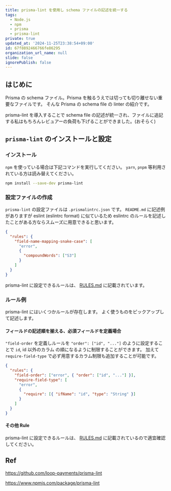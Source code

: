 ```yaml
---
title: prisma-lint を使用し schema ファイルの記述を統一する
tags:
  - Node.js
  - npm
  - prisma
  - prisma-lint
private: true
updated_at: '2024-11-25T23:38:54+09:00'
id: 67f8892466766fe86295
organization_url_name: null
slide: false
ignorePublish: false
---
```


## はじめに

Prisma の schema ファイル。Prisma を触るうえでは切っても切り離せない重要なファイルです。
そんな Prisma の schema file の linter の紹介です。

prisma-lint を導入することで schema file の記述が統一され、ファイルに追記する私はもちろんレビュアーの負荷も下げることができました。(おそらく)

## `prisma-lint` のインストールと設定

### インストール

`npm` を使っている場合は下記コマンドを実行してください。
`yarn`, `pnpm` 等利用されている方は読み替えてください。

```sh
npm install --save-dev prisma-lint
```

### 設定ファイルの作成

`prisma-lint` の設定ファイルは `.prismalintrc.json` です。
`README.md` に記述例がありますが eslint (eslintrc format) に似ているため eslintrc のルールを記述したことがある方ならスムーズに用意できると思います。

```json
{
  "rules": {
    "field-name-mapping-snake-case": [
      "error",
      {
        "compoundWords": ["S3"]
      }
    ]
  }
}
```

prisma-lint に設定できるルールは、 [RULES.md](https://github.com/loop-payments/prisma-lint/blob/main/RULES.md) に記載されています。

### ルール例

prisma-lint にはいくつかルールが存在します。
よく使うものをピックアップして記述します。

#### フィールドの記述順を揃える、必須フィールドを定義場合

`"field-order` を定義しルールを `"order": ["id", "..."]` のように設定することで `id`, id 以外のカラム の順になるように制限することができます。
加えて `require-field-type` で必ず用意するカラム制限も追加することが可能です。

```json
{
  "rules": {
    "field-order": ["error", { "order": ["id", "..."] }],
    "require-field-type": [
      "error",
      {
        "require": [{ "ifName": "id", "type": "String" }]
      }
    ]
  }
}
```

#### その他 Rule

prisma-lint に設定できるルールは、 [RULES.md](https://github.com/loop-payments/prisma-lint/blob/main/RULES.md) に記載されているので適宜確認してください。

## Ref

https://github.com/loop-payments/prisma-lint

https://www.npmjs.com/package/prisma-lint

